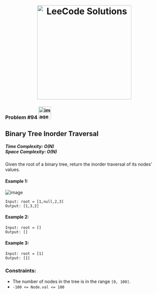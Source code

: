 <h1 align="center"><a href="https://www.linkedin.com/in/antriksh1305/"><img src="https://camo.githubusercontent.com/1eca2365da012b44816f2402011dc3ba78cefbe78228b22d60161a898d015b67/68747470733a2f2f6d69726f2e6d656469756d2e636f6d2f6d61782f313230302f312a4c75723972724a49547346526e7549595552596b53672e6a706567" alt="LeeCode Solutions" width="300"></a>
</h1>

<h3>Problem #94 <img width="40" alt="image" src="https://user-images.githubusercontent.com/100402656/215524434-d1db6ad6-5b3f-4bbe-b6cd-42dbf75cf387.png">
</h3>

## Binary Tree Inorder Traversal

<h5>Time Complexity: <b>O(N)</b> <br>Space Complexity: <b>O(N)</b></h5>

Given the root of a binary tree, return the inorder traversal of its nodes' values.

#### Example 1:
![image](https://github.com/Antriksh1305/Antriksh-DSA/assets/100402656/32ca32d8-4a7c-43e3-9214-c3144f1cea06)
```
Input: root = [1,null,2,3]
Output: [1,3,2]
```

#### Example 2:
```
Input: root = []
Output: []
```

#### Example 3:
```
Input: root = [1]
Output: [1]
```

### Constraints:
- The number of nodes in the tree is in the range `[0, 100]`.
- `-100 <= Node.val <= 100`
